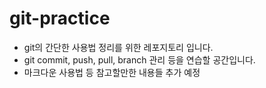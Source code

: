 # git-practice
- git의 간단한 사용법 정리를 위한 레포지토리 입니다.
- git commit, push, pull, branch 관리 등을 연습할 공간입니다.
- 마크다운 사용법 등 참고할만한 내용들 추가 예정

